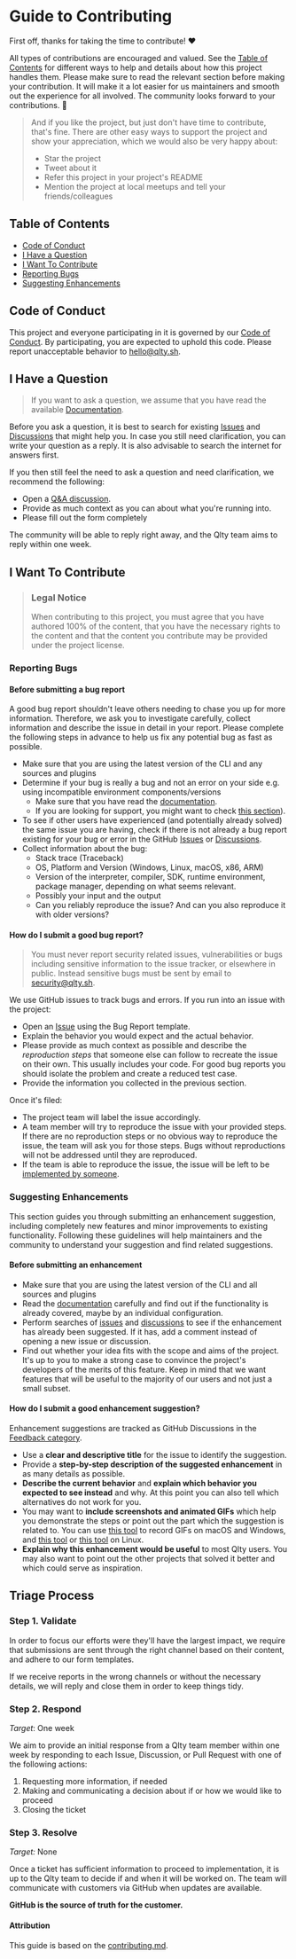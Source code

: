 # Guide to Contributing

First off, thanks for taking the time to contribute! ❤️

All types of contributions are encouraged and valued. See the [Table of Contents](#table-of-contents) for different ways to help and details about how this project handles them. Please make sure to read the relevant section before making your contribution. It will make it a lot easier for us maintainers and smooth out the experience for all involved. The community looks forward to your contributions. 🎉

> And if you like the project, but just don't have time to contribute, that's fine. There are other easy ways to support the project and show your appreciation, which we would also be very happy about:
>
> - Star the project
> - Tweet about it
> - Refer this project in your project's README
> - Mention the project at local meetups and tell your friends/colleagues

## Table of Contents

- [Code of Conduct](#code-of-conduct)
- [I Have a Question](#i-have-a-question)
- [I Want To Contribute](#i-want-to-contribute)
- [Reporting Bugs](#reporting-bugs)
- [Suggesting Enhancements](#suggesting-enhancements)

## Code of Conduct

This project and everyone participating in it is governed by our
[Code of Conduct](blob/main/CODE_OF_CONDUCT.md).
By participating, you are expected to uphold this code. Please report unacceptable behavior
to [hello@qlty.sh](hello@qlty.sh).

## I Have a Question

> If you want to ask a question, we assume that you have read the available [Documentation](https://docs.qlty.sh).

Before you ask a question, it is best to search for existing [Issues](/issues) and [Discussions](/discussions) that might help you. In case you still need clarification, you can write your question as a reply. It is also advisable to search the internet for answers first.

If you then still feel the need to ask a question and need clarification, we recommend the following:

- Open a [Q&A discussion](https://github.com/orgs/qltysh/discussions/categories/q-a).
- Provide as much context as you can about what you're running into.
- Please fill out the form completely

The community will be able to reply right away, and the Qlty team aims to reply within one week.

## I Want To Contribute

> ### Legal Notice
>
> When contributing to this project, you must agree that you have authored 100% of the content, that you have the necessary rights to the content and that the content you contribute may be provided under the project license.

### Reporting Bugs

#### Before submitting a bug report

A good bug report shouldn't leave others needing to chase you up for more information. Therefore, we ask you to investigate carefully, collect information and describe the issue in detail in your report. Please complete the following steps in advance to help us fix any potential bug as fast as possible.

- Make sure that you are using the latest version of the CLI and any sources and plugins
- Determine if your bug is really a bug and not an error on your side e.g. using incompatible environment components/versions
  - Make sure that you have read the [documentation](https://docs.qlty.sh).
  - If you are looking for support, you might want to check [this section](#i-have-a-question)).
- To see if other users have experienced (and potentially already solved) the same issue you are having, check if there is not already a bug report existing for your bug or error in the GitHub [Issues](/issues) or [Discussions](https://github.com/orgs/qltysh/discussions).
- Collect information about the bug:
  - Stack trace (Traceback)
  - OS, Platform and Version (Windows, Linux, macOS, x86, ARM)
  - Version of the interpreter, compiler, SDK, runtime environment, package manager, depending on what seems relevant.
  - Possibly your input and the output
  - Can you reliably reproduce the issue? And can you also reproduce it with older versions?

#### How do I submit a good bug report?

> You must never report security related issues, vulnerabilities or bugs including sensitive information to the issue tracker, or elsewhere in public. Instead sensitive bugs must be sent by email to [security@qlty.sh](mailto:security@qlty.sh).

We use GitHub issues to track bugs and errors. If you run into an issue with the project:

- Open an [Issue](/issues/new) using the Bug Report template.
- Explain the behavior you would expect and the actual behavior.
- Please provide as much context as possible and describe the _reproduction steps_ that someone else can follow to recreate the issue on their own. This usually includes your code. For good bug reports you should isolate the problem and create a reduced test case.
- Provide the information you collected in the previous section.

Once it's filed:

- The project team will label the issue accordingly.
- A team member will try to reproduce the issue with your provided steps. If there are no reproduction steps or no obvious way to reproduce the issue, the team will ask you for those steps. Bugs without reproductions will not be addressed until they are reproduced.
- If the team is able to reproduce the issue, the issue will be left to be [implemented by someone](#your-first-code-contribution).

### Suggesting Enhancements

This section guides you through submitting an enhancement suggestion, including completely new features and minor improvements to existing functionality. Following these guidelines will help maintainers and the community to understand your suggestion and find related suggestions.

#### Before submitting an enhancement

- Make sure that you are using the latest version of the CLI and all sources and plugins
- Read the [documentation](https://docs.qlty.sh) carefully and find out if the functionality is already covered, maybe by an individual configuration.
- Perform searches of [issues](/issues) and [discussions](https://github.com/orgs/qltysh/discussions) to see if the enhancement has already been suggested. If it has, add a comment instead of opening a new issue or discussion.
- Find out whether your idea fits with the scope and aims of the project. It's up to you to make a strong case to convince the project's developers of the merits of this feature. Keep in mind that we want features that will be useful to the majority of our users and not just a small subset.

#### How do I submit a good enhancement suggestion?

Enhancement suggestions are tracked as GitHub Discussions in the [Feedback category](https://github.com/orgs/qltysh/discussions/categories/feedback).

- Use a **clear and descriptive title** for the issue to identify the suggestion.
- Provide a **step-by-step description of the suggested enhancement** in as many details as possible.
- **Describe the current behavior** and **explain which behavior you expected to see instead** and why. At this point you can also tell which alternatives do not work for you.
- You may want to **include screenshots and animated GIFs** which help you demonstrate the steps or point out the part which the suggestion is related to. You can use [this tool](https://www.cockos.com/licecap/) to record GIFs on macOS and Windows, and [this tool](https://github.com/colinkeenan/silentcast) or [this tool](https://github.com/GNOME/byzanz) on Linux.
- **Explain why this enhancement would be useful** to most Qlty users. You may also want to point out the other projects that solved it better and which could serve as inspiration.

## Triage Process

### Step 1. Validate

In order to focus our efforts were they'll have the largest impact, we require that submissions are sent through the right channel based on their content, and adhere to our form templates.

If we receive reports in the wrong channels or without the necessary details, we will reply and close them in order to keep things tidy.

### Step 2. Respond

_Target_: One week

We aim to provide an initial response from a Qlty team member within one week by responding to each Issue, Discussion, or Pull Request with one of the following actions:

1. Requesting more information, if needed
2. Making and communicating a decision about if or how we would like to proceed
3. Closing the ticket

### Step 3. Resolve

_Target:_ None

Once a ticket has sufficient information to proceed to implementation, it is up to the Qlty team to decide if and when it will be worked on. The team will communicate with customers via GitHub when updates are available.

**GitHub is the source of truth for the customer.**

#### Attribution

This guide is based on the [contributing.md](https://contributing.md/).
